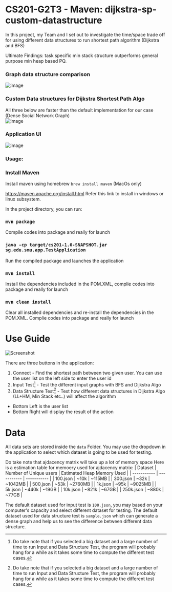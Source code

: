 # CS201-G2T3 - Maven: dijkstra-sp-custom-datastructure
In this project, my Team and I set out to investigate the time/space trade off for using different data structures to run shortest path algorithm (Dijkstra and BFS)

Ultimate Findings: task specific min stack structure outperforms general purpose min heap based PQ.

### Graph data structure comparison
![image](https://user-images.githubusercontent.com/54625060/182523355-74ade52c-79d6-4c44-9e64-1e75e1b3911b.png)

### Custom Data structures for Dijkstra Shortest Path Algo
All three below are faster than the default implementation for our case (Dense Social Network Graph)</br>
![image](https://user-images.githubusercontent.com/54625060/182523436-62b72944-477b-4891-a9fb-cd28dd94ca7e.png)

### Application UI
![image](https://user-images.githubusercontent.com/54625060/182523769-fc489ef9-e02e-415d-bcbe-4dd7e9795c3d.png)

### Usage:
### Install Maven

Install maven using homebrew `brew install maven` (MacOs only)

https://maven.apache.org/install.html Refer this link to install in windows or linux subsystem.

In the project directory, you can run:

### `mvn package`

Compile codes into package and really for launch

### `java -cp target/cs201-1.0-SNAPSHOT.jar sg.edu.smu.app.TestApplication`

Run the compiled package and launches the application

### `mvn install` 

Install the dependencies included in the POM.XML, complie codes into package and really for launch

### `mvn clean install`

Clear all installed dependencies and re-install the dependencies in the POM.XML. Complie codes into package and really for launch

# Use Guide
![Screenshot](https://user-images.githubusercontent.com/32857830/139798346-1c81e102-1297-422b-94e2-5ccd453ed8d2.png)

There are three buttons in the application:

1. Connect - Find the shortest path between two given user. You can use the user list on the left side to enter the user id
2. Input Test[^1] - Test the different input graphs with BFS and Dijkstra Algo
3. Data Structure Test[^1] - Test how different data structures in Dijkstra Algo (LL+HM, Min Stack etc..) will affect the algorithm 

- Bottom Left is the user list
- Bottom Right will display the result of the action

[^1]:Do take note that if you selected a big dataset and a large number of time to run Input and Data Structure Test, the program will probably hang for a while as it takes some time to compute the different test cases.

# Data
All data sets are stored inside the `data` Folder. You may use the dropdown in the application to select which dataset is going to be used for testing.

Do take note that ajdacency matrix will take up a lot of memory space
Here is a estimation table for memoery used for ajdacency matrix:
| Dataset | Number of Unique users | Estimated Heap Memory Used |
| ----------- | ----------- | ----------- |
| 100.json | ~10k | ~115MB |
| 300.json | ~32k | ~1042MB |
| 500.json | ~53k | ~2760MB |
| 1k.json | ~95k | ~9025MB |
| 5k.json | ~440k | ~19GB |
| 10k.json | ~821k | ~67GB |
| 250k.json | ~880k | ~77GB |

The default dataset used for input test is `100.json`, you may based on your computer's capacity and select different dataset for testing. 
The default dataset used for data structure test is `sample.json` which can generate a dense graph and help us to see the difference between different data structure.
